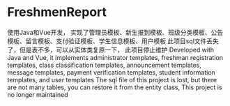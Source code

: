 # FreshmenReport
使用Java和Vue开发， 实现了管理员模板、新生报到模板、班级分类模板、公告模板、留言模板、支付验证模板、学生信息模板、用户模板
此项目sql文件丢失了，但是表不多，可以从实体类复原一下，
此项目停止维护
Developed with Java and Vue, it implements administrator templates, freshman registration templates, class classification templates, announcement templates, message templates, payment verification templates, student information templates, and user templates
The sql file of this project is lost, but there are not many tables, you can restore it from the entity class,
This project is no longer maintained
